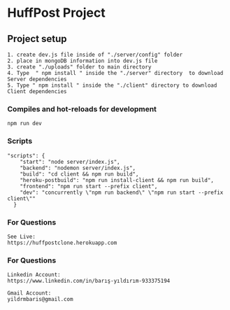 # HuffPost Project

## Project setup
```
1. create dev.js file inside of "./server/config" folder
2. place in mongoDB information into dev.js file 
3. create "./uploads" folder to main directory
4. Type  " npm install " inside the "./server" directory  to download Server dependencies
5. Type " npm install " inside the "./client" directory to download Client dependencies
```

### Compiles and hot-reloads for development
```
npm run dev
```

### Scripts
```
"scripts": {
    "start": "node server/index.js",
    "backend": "nodemon server/index.js",
    "build": "cd client && npm run build",
    "heroku-postbuild": "npm run install-client && npm run build",
    "frontend": "npm run start --prefix client",
    "dev": "concurrently \"npm run backend\" \"npm run start --prefix client\""
  }
```

### For Questions
```
See Live:
https://huffpostclone.herokuapp.com
```
### For Questions
```
Linkedin Account:
https://www.linkedin.com/in/barış-yıldırım-933375194
```
```
Gmail Account:
yildrmbaris@gmail.com
```
